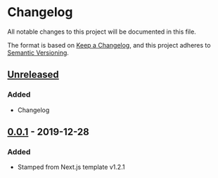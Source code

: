 # Changelog

All notable changes to this project will be documented in this file.

The format is based on [Keep a Changelog](https://keepachangelog.com/en/1.0.0/),
and this project adheres to [Semantic Versioning](https://semver.org/spec/v2.0.0.html).

## [Unreleased]

### Added

- Changelog

<!--
## [X.Y.X] - YYYY-MM-DD

### Added

for new features.

### Changed

for changes in existing functionality.

### Deprecated

for soon-to-be removed features.

### Removed

for now removed features.

### Fixed

for any bug fixes.

### Security

in case of vulnerabilities.
-->

## [0.0.1] - 2019-12-28

### Added

- Stamped from Next.js template v1.2.1

[Unreleased]: https://github.com/ciampo/_nextjs-template/compare/v0.0.1...HEAD
[0.0.1]: https://github.com/ciampo/_nextjs-template/releases/tag/v0.0.1
